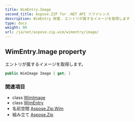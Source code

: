 ```yaml
---
title: WimEntry.Image
second_title: Aspose.ZIP for .NET API リファレンス
description: WimEntry 財産. エントリが属するイメージを取得します
type: docs
weight: 90
url: /ja/net/aspose.zip.wim/wimentry/image/
---
```

## WimEntry.Image property

エントリが属するイメージを取得します。

```csharp
public WimImage Image { get; }
```

### 関連項目

* class [WimImage](../../wimimage/)
* class [WimEntry](../)
* 名前空間 [Aspose.Zip.Wim](../../wimentry/)
* 組み立て [Aspose.Zip](../../../)


